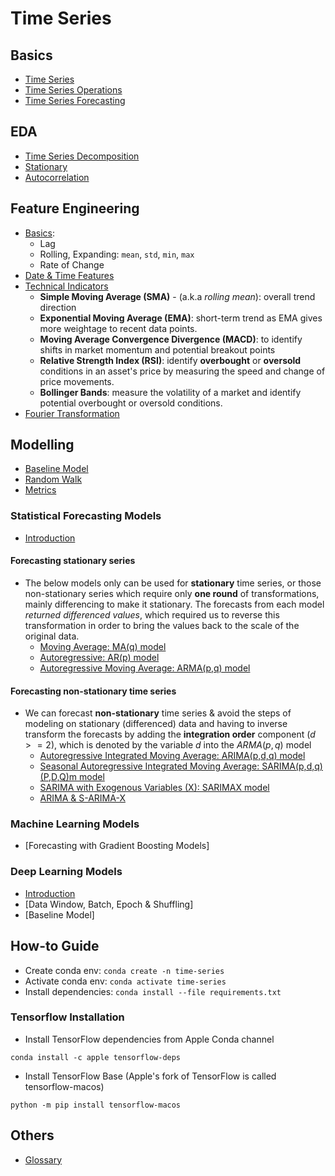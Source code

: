 # Time Series

## Basics

- [Time Series](./docs/introduction.md)
- [Time Series Operations](./docs/time_series_operations.md)
- [Time Series Forecasting](./docs/time_series_forecasting.md)

## EDA

- [Time Series Decomposition](./docs/eda/eda_time-series-decomposition.md)
- [Stationary](./docs/eda/eda_stationary.md)
- [Autocorrelation](./docs/eda/eda_autocorrelation.md)

## Feature Engineering

- [Basics](./docs/fe/basics.md):
  - Lag
  - Rolling, Expanding: `mean`, `std`, `min`, `max`
  - Rate of Change
- [Date & Time Features](./docs/fe/date_and_time_features.md)
- [Technical Indicators](./docs/fe/technical_indicators.md)
  - **Simple Moving Average (SMA)** - (a.k.a _rolling mean_): overall trend direction
  - **Exponential Moving Average (EMA)**: short-term trend as EMA gives more weightage to recent data points.
  - **Moving Average Convergence Divergence (MACD)**: to identify shifts in market momentum and potential breakout points
  - **Relative Strength Index (RSI)**: identify **overbought** or **oversold** conditions in an asset's price by measuring the speed and change of price movements.
  - **Bollinger Bands**: measure the volatility of a market and identify potential overbought or oversold conditions.
- [Fourier Transformation](./docs/fe/fourier_transformation.md)

## Modelling

- [Baseline Model](./docs/baseline_model.md)
- [Random Walk](./docs/random_walk.md)
- [Metrics](./docs/metrics.md)

### Statistical Forecasting Models

- [Introduction](./docs/statistical_models/intro.md)

#### Forecasting stationary series

- The below models only can be used for **stationary** time series, or those non-stationary series which require only **one round** of transformations, mainly differencing to make it stationary. The forecasts from each model _returned differenced values_, which required us to reverse this transformation in order to bring the values back to the scale of the original data.
  - [Moving Average: MA(q) model](./docs/statistical_models/moving_average.md)
  - [Autoregressive: AR(p) model](./docs/statistical_models/autoregressive.md)
  - [Autoregressive Moving Average: ARMA(p,q) model](./docs/statistical_models/arma.md)

#### Forecasting non-stationary time series

- We can forecast **non-stationary** time series & avoid the steps of modeling on stationary (differenced) data and having to inverse transform the forecasts by adding the **integration order** component ($d >= 2$), which is denoted by the variable $d$ into the $ARMA(p,q)$ model
  - [Autoregressive Integrated Moving Average: ARIMA(p,d,q) model](./docs/statistical_models/arima.md)
  - [Seasonal Autoregressive Integrated Moving Average: SARIMA(p,d,q)(P,D,Q)m model](./docs/statistical_models/sarima.md)
  - [SARIMA with Exogenous Variables (X): SARIMAX model](./docs/statistical_models/sarimax.md)
  - [ARIMA & S-ARIMA-X](./docs/statistical_models/arima_sarimax.md)

### Machine Learning Models

- [Forecasting with Gradient Boosting Models]

### Deep Learning Models

- [Introduction](./docs/dl/intro.md)
- [Data Window, Batch, Epoch & Shuffling]
- [Baseline Model]

## How-to Guide

- Create conda env: `conda create -n time-series`
- Activate conda env: `conda activate time-series`
- Install dependencies: `conda install --file requirements.txt`

### Tensorflow Installation

- Install TensorFlow dependencies from Apple Conda channel

```shell
conda install -c apple tensorflow-deps
```

- Install TensorFlow Base (Apple's fork of TensorFlow is called tensorflow-macos)

```shell
python -m pip install tensorflow-macos
```

## Others

- [Glossary](./docs/glossary.md)
